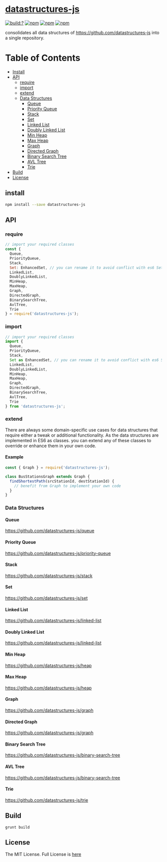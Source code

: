 # [datastructures-js](https://github.com/eyas-ranjous/datastructures-js)

[![build:?](https://travis-ci.org/eyas-ranjous/datastructures-js.svg?branch=master)](https://travis-ci.org/eyas-ranjous/datastructures-js) 
[![npm](https://img.shields.io/npm/v/datastructures-js.svg)](https://www.npmjs.com/package/datastructures-js)
[![npm](https://img.shields.io/npm/dm/datastructures-js.svg)](https://www.npmjs.com/package/datastructures-js) [![npm](https://img.shields.io/badge/node-%3E=%206.0-blue.svg)](https://www.npmjs.com/package/datastructures-js)

consolidates all data structures of https://github.com/datastructures-js into a single repository.

# Table of Contents
* [Install](#install)
* [API](#api)
  * [require](#require)
  * [import](#import)
  * [extend](#extend)
  * [Data Structures](#data-structures)
    * [Queue](#queue)
    * [Priority Queue](#priority-queue)
    * [Stack](#stack)
    * [Set](#set)
    * [Linked List](#linked-list)
    * [Doubly Linked List](#doubly-linked-list)
    * [Min Heap](#min-heap)
    * [Max Heap](#max-heap)
    * [Graph](#graph)
    * [Directed Graph](#directed-graph)
    * [Binary Search Tree](#binary-search-tree)
    * [AVL Tree](#avl-tree)
    * [Trie](#trie)
 * [Build](#build)
 * [License](#license)

## install
```sh
npm install --save datastructures-js
```

## API

### require
```js
// import your required classes
const {
  Queue,
  PriorityQueue,
  Stack,
  Set: EnhancedSet, // you can rename it to avoid conflict with es6 Set
  LinkedList,
  DoublyLinkedList,
  MinHeap,
  MaxHeap,
  Graph,
  DirectedGraph,
  BinarySearchTree,
  AvlTree,
  Trie
} = require('datastructures-js');
```

### import
```js
// import your required classes
import {
  Queue,
  PriorityQueue,
  Stack,
  Set as EnhancedSet, // you can rename it to avoid conflict with es6 Set
  LinkedList,
  DoublyLinkedList,
  MinHeap,
  MaxHeap,
  Graph,
  DirectedGraph,
  BinarySearchTree,
  AvlTree,
  Trie
} from 'datastructures-js';
```

### extend
There are always some domain-specific use cases for data structures that require either a tweak or additional functionality. As the data structures are implemented in ES6 as classes. you can extend any of these classes to override or enhance them in your own code.

#### Example

```js
const { Graph } = require('datastructures-js');

class BusStationsGraph extends Graph {
  findShortestPath(srcStationId, destStationId) {
    // benefit from Graph to implement your own code 
  }
}
```

### Data Structures

#### Queue
https://github.com/datastructures-js/queue

#### Priority Queue
https://github.com/datastructures-js/priority-queue

#### Stack
https://github.com/datastructures-js/stack

#### Set
https://github.com/datastructures-js/set

#### Linked List
https://github.com/datastructures-js/linked-list

#### Doubly Linked List
https://github.com/datastructures-js/linked-list

#### Min Heap
https://github.com/datastructures-js/heap

#### Max Heap
https://github.com/datastructures-js/heap

#### Graph
https://github.com/datastructures-js/graph

#### Directed Graph
https://github.com/datastructures-js/graph

#### Binary Search Tree
https://github.com/datastructures-js/binary-search-tree

#### AVL Tree
https://github.com/datastructures-js/binary-search-tree

#### Trie
https://github.com/datastructures-js/trie

## Build
```
grunt build
```

## License
The MIT License. Full License is [here](https://github.com/eyas-ranjous/datastructures-js/blob/master/LICENSE)
